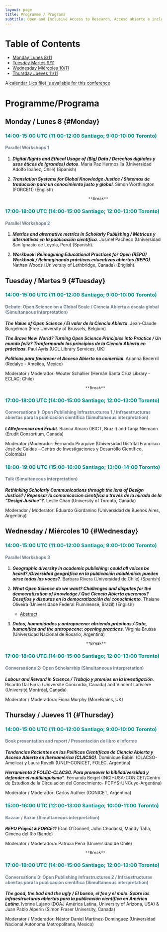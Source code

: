 ```yaml
---
layout: page
title: Programme / Programa
subtitle: Open and Inclusive Access to Research. Acceso abierto e inclusivo a la investigación. November/Noviembre 8-11, 2021
---
```


# Table of Contents
* [Monday Lunes 8/11](#Monday)
* [Tuesday Martes 9/11](#Tuesday)
* [Wednesday Miércoles 10/11](#Wednesday)
* [Thursday Jueves 11/11](#Thursday)

A [calendar (.ics file) is available for this conference](assets/img/OIAR.ics)
# Programme/Programa

## Monday / Lunes 8 {#Monday}
### <span style="color: DarkCyan;">14:00-15:00 UTC (11:00-12:00 Santiago; 9:00-10:00 Toronto)</span>
#### <span style="color: SlateGray;">Parallel Workshops 1</span>
1. ***Digital Rights and Ethical Usage of (Big) Data / Derechos digitales y usos éticos de (grandes) datos***. Maria Paz Hermosilla (Universidad Adolfo Ibañez, Chile) (Spanish)

2. ***Translation Systems for Global Knowledge Justice / Sistemas de traducción para un conocimiento justo y  global***. Simon Worthington (FORCE11) (English)

                                         **Break**

### <span style="color: DarkCyan;">17:00-18:00 UTC (14:00-15:00 Santiago; 12:00-13:00 Toronto)</span>
#### <span style="color: SlateGray;">Parallel Workshops 2</span>

1. ***Metrics and alternative metrics in Scholarly Publishing / Métricas y alternativas en la publicación científica***. Josmel Pacheco (Universidad San Ignacio de Loyola, Peru) (Spanish).

2. ***Workbook: Reimagining Educational Practices for Open (REPO) Workbook / Reimaginando prácticas educativas abiertas (REPO)***. Nathan Woods (University of Lethbridge, Canada) (English).




## Tuesday / Martes 9  {#Tuesday} 
### <span style="color: DarkCyan;">14:00-15:00 UTC (11:00-12:00 Santiago; 9:00-10:00 Toronto)</span>
#### <span style="color: SlateGray;">Debate: Open Science on a Global Scale / Ciencia Abierta a escala global (Simultaneous interpretation)</span> 
***The Value of Open Science / El valor de la Ciencia Abierta***. Jean-Claude Burgelman (Free University of Brussels, Belgium)

***The Brave New World? Turning Open Science Principles into Practice / Un mundo feliz? Tranformando los principios de la Ciencia Abierta en prácticas***. Paul Ayris (UCL Library Services, UK)

***Políticas para favorecer el Acceso Abierto no comercial***. Arianna Becerril (Redalyc - Amelica, Mexico)

  Moderator / Moderador: Wouter Schallier (Hernán Santa Cruz Library - ECLAC; Chile)

                                        **Break**

### <span style="color: DarkCyan;">17:00-18:00 UTC (14:00-15:00 Santiago; 12:00-13:00 Toronto)</span>
#### <span style="color: SlateGray;">Conversations 1: Open Publishing Infrastructures 1 / Infraestructuras abiertas para la publicación científica (Simultaneous interpretation)</span>
***LAReferencia and Érudit***. Bianca Amaro (IBICT, Brazil) and Tanja Niemann (Érudit Consortium, Canada)

  Moderator /Moderador: Fernando Piraquive (Universidad Distrital Francisco José de Caldas - Centro de Investigaciones y Desarrollo Científico, Colombia)

### <span style="color: DarkCyan;">18:00-19:00 UTC (15:00-16:00 Santiago; 13:00-14:00 Toronto)</span>
#### <span style="color: SlateGray;">Talk (Simultaneous interpretation)</span>
***Rethinking Scholarly Communications through the lens of Design Justice? / Repensar la comunicacion científica a través de la mirada de la "Design Justice"?***. Leslie Chan (University of Toronto, Canada)

Moderador / Moderator: Eduardo Giordanino (Universidad de Buenos Aires, Argentina)



## Wednesday / Miércoles 10  {#Wednesday}
### <span style="color: DarkCyan;">14:00-15:00 UTC (11:00-12:00 Santiago; 9:00-10:00 Toronto)</span>
#### <span style="color: SlateGray;">Parallel Workshops 3</span>
1. ***Geographic diversity in academic publishing: could all voices be heard? /Diversidad geográfica en la publicación académica: pueden oirse todas las voces?***. Barbara Rivera (Universidad de Chile) (Spanish)

2. ***What Open Science do we want? Challenges and disputes for the democratization of knowledge / Qué Ciencia Abierta queremos? Desafíos y disputas en la democratización del conocimiento***. Thaiane Oliveira (Universidade Federal Fluminense, Brazil) (English)
    * [Abstract](abstracts.md)  

3. ***Datos, humanidades y antropoceno: abriendo prácticas / Data, humanities and the antropocene: opening practices***. Virginia Brussa (Universidad Nacional de Rosario, Argentina)

                                        **Break**

### <span style="color: DarkCyan;">17:00-18:00 UTC (14:00-15:00 Santiago; 12:00-13:00 Toronto)</span>
#### <span style="color: SlateGray;">Conversations 2: Open Scholarship (Simultaneous interpretation)</span>
***Labour and Reward in Science / Trabajo y premios en la investigación***. Ricardo Dal Farra (Université Concordia, Canada) and Vincent Larivière (Université Montréal, Canada)

Moderator / Moderadora: Fiona Murphy (MoreBrains, UK)



## Thursday / Jueves 11  {#Thursday}
### <span style="color: DarkCyan;">14:00-15:00 UTC (11:00-12:00 Santiago; 9:00-10:00 Toronto)</span>
#### <span style="color: SlateGray;">Book presentation and report / Presentación de libro e informe </span> 
***Tendencias Recientes en las Políticas Científicas de Ciencia Abierta y Acceso Abierto en Iberoamérica (CLACSO)***. Dominique Babini (CLACSO-Amelica) y Laura Rovelli (UNLP-CONICET, FOLEC, Argentina)

***Herramienta 2 FOLEC-CLACSO. Para promover la bibliodiversidad y defender el multilingüismo"***. Fernanda Beigel (INCIHUSA-CONICET/Centro de Estudios de la Circulación del Conocimiento- FCPYS-UNCuyo-Argentina)

  Moderator / Moderador: Carlos Authier (CONICET, Argentina)

### <span style="color: DarkCyan;">15:00-16:00 UTC (12:00-13:00 Santiago; 10:00-11:00 Toronto)</span>
#### <span style="color: SlateGray;">Bazaar / Bazar (Simultaneous interpretation)</span>
 ***REPO Project & FORCE11*** (Dan O'Donnell, John Chodacki, Mandy Taha, Gimena del Rio Riande)

  Moderator / Moderadora: Patricia Peña (Universidad de Chile)

                                        **Break**

### <span style="color: DarkCyan;">17:00-18:00 UTC (14:00-15:00 Santiago; 12:00-13:00 Toronto)</span>
#### <span style="color: SlateGray;">Conversations 3: Open Publishing Infrastructures 2 / Infraestructuras abiertas para la publicación científica (Simultaneous interpretation)</span> 
***The good, the bad and the ugly / El bueno, el feo y el malo. Sobre las infraestructuras abiertas para la publicación científica en América Latina***. Ivonne Lujano (DOAJ América Latina, University of Arizona, USA) & Juan Pablo Alperin (Simon Fraser University, Canada)

  Moderator / Moderador: Néstor Daniel Martínez-Domínguez (Universidad Nacional Autónoma Metropolitana, Mexico)

